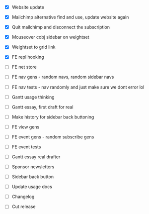 - [x] Website update
- [x] Mailchimp alternative find and use, update website again
- [x] Quit mailchimp and disconnect the subscription

- [x] Mouseover cobj sidebar on weightset
- [x] Weightset to grid link
- [x] FE repl hooking

- [ ] FE net store
- [ ] FE nav gens - random navs, random sidebar navs
- [ ] FE nav tests - nav randomly and just make sure we dont error lol
- [ ] Gantt usage thinking
- [ ] Gantt essay, first draft for real
- [ ] Make history for sidebar back buttoning
- [ ] FE view gens

- [ ] FE event gens - random subscribe gens
- [ ] FE event tests
- [ ] Gantt essay real drafter
- [ ] Sponsor newsletters
- [ ] Sidebar back button
- [ ] Update usage docs

- [ ] Changelog
- [ ] Cut release
